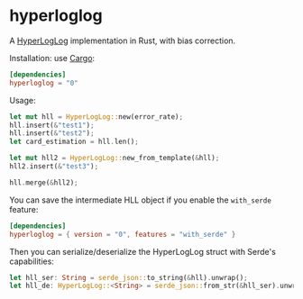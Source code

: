 hyperloglog
===========

A [HyperLogLog](https://static.googleusercontent.com/media/research.google.com/en/us/pubs/archive/40671.pdf) implementation in Rust, with bias correction.

Installation: use [Cargo](http://crates.io):

```toml
[dependencies]
hyperloglog = "0"
```

Usage:

```rust
let mut hll = HyperLogLog::new(error_rate);
hll.insert(&"test1");
hll.insert(&"test2");
let card_estimation = hll.len();

let mut hll2 = HyperLogLog::new_from_template(&hll);
hll2.insert(&"test3");

hll.merge(&hll2);
```

You can save the intermediate HLL object if you enable the `with_serde` feature:

```toml
[dependencies]
hyperloglog = { version = "0", features = "with_serde" }
```

Then you can serialize/deserialize the HyperLogLog struct with Serde's capabilities:

```rust
let hll_ser: String = serde_json::to_string(&hll).unwrap();
let hll_de: HyperLogLog::<String> = serde_json::from_str(&hll_ser).unwrap();
```
